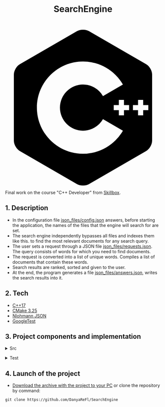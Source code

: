 <h1 align="center">SearchEngine</h1><br>

<svg role="img" viewBox="0 0 24 24" xmlns="http://www.w3.org/2000/svg"><title>C++</title><path d="M22.394 6c-.167-.29-.398-.543-.652-.69L12.926.22c-.509-.294-1.34-.294-1.848 0L2.26 5.31c-.508.293-.923 1.013-.923 1.6v10.18c0 .294.104.62.271.91.167.29.398.543.652.69l8.816 5.09c.508.293 1.34.293 1.848 0l8.816-5.09c.254-.147.485-.4.652-.69.167-.29.27-.616.27-.91V6.91c.003-.294-.1-.62-.268-.91zM12 19.11c-3.92 0-7.109-3.19-7.109-7.11 0-3.92 3.19-7.11 7.11-7.11a7.133 7.133 0 016.156 3.553l-3.076 1.78a3.567 3.567 0 00-3.08-1.78A3.56 3.56 0 008.444 12 3.56 3.56 0 0012 15.555a3.57 3.57 0 003.08-1.778l3.078 1.78A7.135 7.135 0 0112 19.11zm7.11-6.715h-.79v.79h-.79v-.79h-.79v-.79h.79v-.79h.79v.79h.79zm2.962 0h-.79v.79h-.79v-.79h-.79v-.79h.79v-.79h.79v.79h.79z"/></svg>



Final work on the course "C++ Developer" from [Skillbox](https://skillbox.ru).
## 1. Description
+ In the configuration file [json_files/config.json](https://github.com/DanyaReFl/SearchEngine/blob/master/json_files/config.json) answers, before starting the application, the names of the files that the engine will search for are set.
+ The search engine independently bypasses all files and indexes them like this. to find the most relevant documents for any search query.
+ The user sets a request through a JSON file [json_files/requests.json](https://github.com/DanyaReFl/SearchEngine/blob/master/json_files/config.json). The query consists of words for which you need to find documents.
+ The request is converted into a list of unique words. Compiles a list of documents that contain these words.
+ Search results are ranked, sorted and given to the user.
+ At the end, the program generates a file [json_files/answers.json](https://github.com/DanyaReFl/SearchEngine/blob/master/json_files/answers.json), writes the search results into it.
## 2. Tech
+ [C++17](https://en.cppreference.com/w/cpp/17)
+ [CMake 3.25](https://cmake.org/cmake/help/latest/release/3.25.html)
+ [Nlohmann JSON](https://github.com/nlohmann/json)
+ [GoogleTest](https://github.com/google/googletest)
## 3. Project components and implementation
</b></details>
<details>
<summary>Src</summary><br><b>
The /Src folder contains implementations of the following service classes:

### `ConverterJSON`
Convert to json - performs the following functions:
Reads data from JSON, processes data from JSON format, generates responses in JSON format, uses Open Source JSON for Modern C++ Library Copyright © 2013-2022 Niels Lohmann The following files are used in the work :
```json
{
    "config": {
      "name": "SkillboxSearchEngine",
      "version": "1.0.1",
      "max_responses": 5
    },
    "files":[
      "resources/file001.txt",
      "resources/file002.txt",
      "resources/file003.txt",
      "resources/file004.txt"
    ]
}
```
RESTRICTIONS! The presence of fields is mandatory. Control of the match of config versions.json and the project. Content - Each text file consists of no more than 1,000 words, with no more than 100 characters in each word. The program handles the corresponding exceptions. File location - directory with .exe
```json
{
  "requests":[
      "some words..",
      "some words..",
      "some words..",
      "some words.."
      ]
}
```
RESTRICTIONS! The presence of fields is mandatory. The content is no more than 1,000 queries, with no more than 10 words per query. The program handles the corresponding exceptions. File location - directory with .exe
```json
{
    "answers": {
        "request001": {
            "relevance": [
                {
                    "docid": 1,
                    "rank": 1.0
                },
                {
                    "docid": 0,
                    "rank": 0.6111111044883728
                },
                {
                    "docid": 2,
                    "rank": 0.6111111044883728
                },
                {
                    "docid": 3,
                    "rank": 0.6111111044883728
                },
                {
                    "docid": 12,
                    "rank": 0.5555555820465088
                }
            ],
            "result": true
        }
    }
}
```
### `InvertedIndex`
Performs the following functions:
+ receives, prepares and stores a database of text documents
- indexes documents, fills in and stores a database of search indexes of documents
* receives a client request (a single word) and returns a list of indexes for each document.
### `SearchServer`
Performs the following functions:
* Receives and prepares an array of client requests,
* using an instance of InvertedIndex generates and returns a ranked array of relevant documents.
</b></details>

</b></details>
<details>
<summary>Test</summary><br><b>
Unit tests are generated in the /test folder, Google Testing and Mocking Framework is used with a URL connection from GitHub.
</b></details>

## 4. Launch of the project

+ [Download the archive with the project to your PC](https://github.com/DanyaReFl/SearchEngine/archive/refs/heads/master.zip) or clone the repository by command:

`git clone https://github.com/DanyaReFl/SearchEngine`
